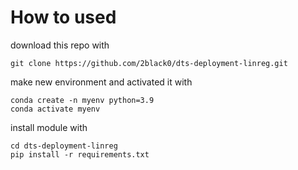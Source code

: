 # How to used

download this repo with
```
git clone https://github.com/2black0/dts-deployment-linreg.git
```

make new environment and activated it with
```
conda create -n myenv python=3.9
conda activate myenv
```

install module with
```
cd dts-deployment-linreg
pip install -r requirements.txt
```